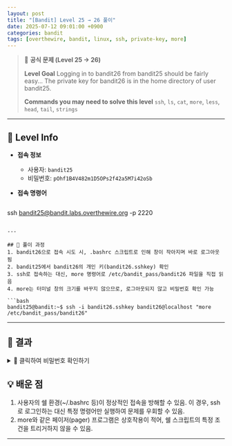 ```yaml
---
layout: post
title: "[Bandit] Level 25 → 26 풀이"
date: 2025-07-12 09:01:00 +0900
categories: bandit
tags: [overthewire, bandit, linux, ssh, private-key, more]
---
```


> 📝 **공식 문제 (Level 25 → 26)**
>
> **Level Goal**
> Logging in to bandit26 from bandit25 should be fairly easy… The private key for bandit26 is in the home directory of user bandit25.
>
> **Commands you may need to solve this level**
> `ssh`, `ls`, `cat`, `more`, `less`, `head`, `tail`, `strings`

---

## 🔐 Level Info

- **접속 정보**
  - 사용자: `bandit25`
  - 비밀번호: `pOhf1B4V482m1D5OPs2f42a5M7i42oSb`
  
- **접속 명령어**

  ```bash
ssh bandit25@bandit.labs.overthewire.org -p 2220
  ```

---

## 🧪 풀이 과정
1. bandit26으로 접속 시도 시, .bashrc 스크립트로 인해 창이 작아지며 바로 로그아웃 됨
2. bandit25에서 bandit26의 개인 키(bandit26.sshkey) 확인
3. ssh로 접속하는 대신, more 명령어로 /etc/bandit_pass/bandit26 파일을 직접 읽음
4. more는 터미널 창의 크기를 바꾸지 않으므로, 로그아웃되지 않고 비밀번호 확인 가능

```bash
bandit25@bandit:~$ ssh -i bandit26.sshkey bandit26@localhost "more /etc/bandit_pass/bandit26"
```

---

## 🎯 결과

<details markdown="1">
<summary>👀 클릭하여 비밀번호 확인하기</summary>

```bash
kSkvUpMQ7lBYyCM4GBPvCvT1BfWRy0Dx
```

</details>

## 💡 배운 점
1. 사용자의 쉘 환경(~/.bashrc 등)이 정상적인 접속을 방해할 수 있음.
이 경우, ssh로 로그인하는 대신 특정 명령어만 실행하여 문제를 우회할 수 있음.
2. more와 같은 페이저(pager) 프로그램은 상호작용이 적어, 
쉘 스크립트의 특정 조건을 트리거하지 않을 수 있음.

---
